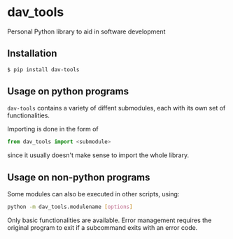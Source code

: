# dav_tools
Personal Python library to aid in software development

## Installation
```bash
$ pip install dav-tools
```

## Usage on python programs
`dav-tools` contains a variety of diffent submodules, each with its own set of functionalities.

Importing is done in the form of
```python
from dav_tools import <submodule>
```
since it usually doesn't make sense to import the whole library.

## Usage on non-python programs
Some modules can also be executed in other scripts, using:
```bash
python -m dav_tools.modulename [options]
```

Only basic functionalities are available.
Error management requires the original program to exit if a subcommand exits with an error code.